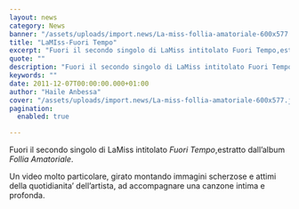 ```yaml
---
layout: news
category: News
banner: "/assets/uploads/import.news/La-miss-follia-amatoriale-600x577.jpg"
title: "LaMIss-Fuori Tempo"
excerpt: "Fuori il secondo singolo di LaMiss intitolato Fuori Tempo,estratto dall’album Follia Amatoriale. Un video molto particolare, girato montando immagini scherzose e attimi della quotidianita’ dell’artista, ad accompagnare una canzone intima e profonda.  "
quote: ""
description: "Fuori il secondo singolo di LaMiss intitolato Fuori Tempo,estratto dall’album Follia Amatoriale. Un video molto particolare, girato montando immagini scherzose e attimi della quotidianita’ dell’artista, ad accompagnare una canzone intima e profonda.  "
keywords: ""
date: 2011-12-07T00:00:00.000+01:00
author: "Haile Anbessa"
cover: "/assets/uploads/import.news/La-miss-follia-amatoriale-600x577.jpg"
pagination:
  enabled: true

---
```


Fuori il secondo singolo di LaMiss intitolato _Fuori Tempo_,estratto dall’album _Follia Amatoriale_.

Un video molto particolare, girato montando immagini scherzose e attimi della quotidianita’ dell’artista, ad accompagnare una canzone intima e profonda.